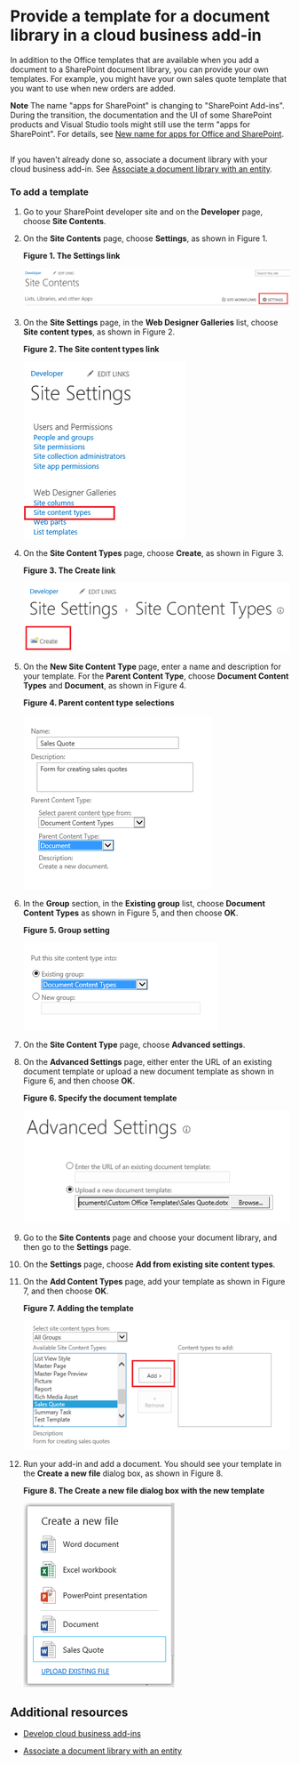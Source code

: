 
# Provide a template for a document library in a cloud business add-in
In addition to the Office templates that are available when you add a document to a SharePoint document library, you can provide your own templates. For example, you might have your own sales quote template that you want to use when new orders are added.
 

 **Note**  The name "apps for SharePoint" is changing to "SharePoint Add-ins". During the transition, the documentation and the UI of some SharePoint products and Visual Studio tools might still use the term "apps for SharePoint". For details, see  [New name for apps for Office and SharePoint](new-name-for-apps-for-sharepoint.md#bk_newname).
 


## 

If you haven't already done so, associate a document library with your cloud business add-in. See  [Associate a document library with an entity](associate-a-document-library-with-an-entity.md).
 

 

### To add a template


1. Go to your SharePoint developer site and on the  **Developer** page, choose **Site Contents**.
    
 
2. On the  **Site Contents** page, choose **Settings**, as shown in Figure 1.
    
    **Figure 1. The Settings link**

 

     ![Site Settings link](../images/CBA_IM_8b.PNG)
 

 

 
3. On the  **Site Settings** page, in the **Web Designer Galleries** list, choose **Site content types**, as shown in Figure 2.
    
    **Figure 2. The Site content types link**

 

     ![Site content types link](../images/CBA_IM_26.PNG)
 

 

 
4. On the  **Site Content Types** page, choose **Create**, as shown in Figure 3.
    
    **Figure 3. The Create link**

 

     ![Create link](../images/CBA_IM_27.PNG)
 

 

 
5. On the  **New Site Content Type** page, enter a name and description for your template. For the **Parent Content Type**, choose  **Document Content Types** and **Document**, as shown in Figure 4.
    
    **Figure 4. Parent content type selections**

 

     ![Parent content type selections](../images/CBA_IM_28.PNG)
 

 

 
6. In the  **Group** section, in the **Existing group** list, choose **Document Content Types** as shown in Figure 5, and then choose **OK**.
    
    **Figure 5. Group setting**

 

     ![Group setting](../images/CBA_IM_28a.PNG)
 

 

 
7. On the  **Site Content Type** page, choose **Advanced settings**.
    
 
8. On the  **Advanced Settings** page, either enter the URL of an existing document template or upload a new document template as shown in Figure 6, and then choose **OK**.
    
    **Figure 6. Specify the document template**

 

     ![Specify the document template](../images/CBA_IM_29.PNG)
 

 

 
9. Go to the  **Site Contents** page and choose your document library, and then go to the **Settings** page.
    
 
10. On the  **Settings** page, choose **Add from existing site content types**.
    
 
11. On the  **Add Content Types** page, add your template as shown in Figure 7, and then choose **OK**.
    
    **Figure 7. Adding the template**

 

     ![Adding the template](../images/CBA_IM_29a.PNG)
 

 

 
12. Run your add-in and add a document. You should see your template in the  **Create a new file** dialog box, as shown in Figure 8.
    
    **Figure 8. The Create a new file dialog box with the new template**

 

     ![The Create a new file dialog with the new template](../images/CBA_IM_30.PNG)
 

 

 

## Additional resources
<a name="bk_addresources"> </a>


-  [Develop cloud business add-ins](develop-cloud-business-add-ins.md)
    
 
-  [Associate a document library with an entity](associate-a-document-library-with-an-entity.md)
    
 

